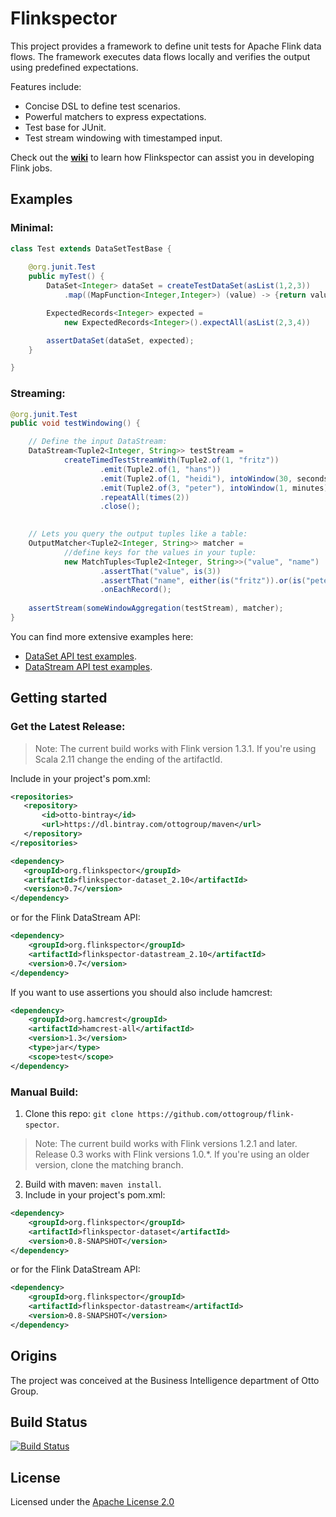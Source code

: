 # Flinkspector

This project provides a framework to define unit tests for Apache Flink data flows.
The framework executes data flows locally and verifies the output using predefined expectations. 

Features include:
- Concise DSL to define test scenarios.
- Powerful matchers to express expectations.
- Test base for JUnit.
- Test stream windowing with timestamped input.

Check out the [**wiki**](https://github.com/ottogroup/flink-spector/wiki) to learn how Flinkspector can assist you in developing Flink jobs.

## Examples

### Minimal:
```java
class Test extends DataSetTestBase {
    
    @org.junit.Test
    public myTest() {
		DataSet<Integer> dataSet = createTestDataSet(asList(1,2,3))
		    .map((MapFunction<Integer,Integer>) (value) -> {return value + 1});

		ExpectedRecords<Integer> expected = 
		    new ExpectedRecords<Integer>().expectAll(asList(2,3,4))

		assertDataSet(dataSet, expected);
    }

}
```

### Streaming: 
```java
@org.junit.Test
public void testWindowing() {

	// Define the input DataStream:	
	DataStream<Tuple2<Integer, String>> testStream =
			createTimedTestStreamWith(Tuple2.of(1, "fritz"))
					.emit(Tuple2.of(1, "hans"))
					.emit(Tuple2.of(1, "heidi"), intoWindow(30, seconds)
					.emit(Tuple2.of(3, "peter"), intoWindow(1, minutes)
					.repeatAll(times(2))
					.close();

		
	// Lets you query the output tuples like a table:
	OutputMatcher<Tuple2<Integer, String>> matcher =
			//define keys for the values in your tuple:
			new MatchTuples<Tuple2<Integer, String>>("value", "name")
					.assertThat("value", is(3))
					.assertThat("name", either(is("fritz")).or(is("peter")))
					.onEachRecord();
	
	assertStream(someWindowAggregation(testStream), matcher);
}
```

You can find more extensive examples here: 
* [DataSet API test examples](flinkspector-dataset/src/test/java/org/flinkspector/dataset/examples).
* [DataStream API test examples](flinkspector-datastream/src/test/java/org/flinkspector/datastream/examples).

## Getting started

### Get the Latest Release:
> Note: The current build works with Flink version 1.3.1.
> If you're using Scala 2.11 change the ending of the artifactId.

Include in your project's pom.xml:
 ```xml
<repositories>
    <repository>
        <id>otto-bintray</id>
        <url>https://dl.bintray.com/ottogroup/maven</url>
    </repository>
</repositories>
```
 ```xml
<dependency>
    <groupId>org.flinkspector</groupId>
    <artifactId>flinkspector-dataset_2.10</artifactId>
    <version>0.7</version>
</dependency>
```
or for the Flink DataStream API:

```xml
<dependency>
    <groupId>org.flinkspector</groupId>
    <artifactId>flinkspector-datastream_2.10</artifactId>
    <version>0.7</version>
</dependency>
```
If you want to use assertions you should also include hamcrest:
```xml
<dependency>
    <groupId>org.hamcrest</groupId>
    <artifactId>hamcrest-all</artifactId>
    <version>1.3</version>
    <type>jar</type>
    <scope>test</scope>
</dependency>
```

### Manual Build:
1. Clone this repo: `git clone https://github.com/ottogroup/flink-spector`.

> Note: The current build works with Flink versions 1.2.1 and later.
> Release 0.3 works with Flink versions 1.0.*.
> If you're using an older version, clone the matching branch.

2. Build with maven: `maven install`.
3. Include in your project's pom.xml: 
```xml
<dependency>
    <groupId>org.flinkspector</groupId>
    <artifactId>flinkspector-dataset</artifactId>
    <version>0.8-SNAPSHOT</version>
</dependency>
```
or for the Flink DataStream API:
    
```xml
<dependency>
    <groupId>org.flinkspector</groupId>
    <artifactId>flinkspector-datastream</artifactId>
    <version>0.8-SNAPSHOT</version>
</dependency>
```


## Origins
The project was conceived at the Business Intelligence department of Otto Group.

## Build Status

[![Build Status](https://travis-ci.org/ottogroup/flink-spector.svg?branch=master)](https://travis-ci.org/ottogroup/flink-spector)

## License
Licensed under the [Apache License 2.0](https://github.com/ottogroup/schedoscope/blob/master/LICENSE)
